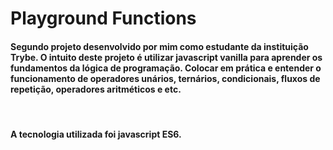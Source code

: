 # Playground Functions

#### Segundo projeto desenvolvido por mim como estudante da instituição Trybe. O intuito deste projeto é utilizar javascript vanilla para aprender os fundamentos da lógica de programação. Colocar em prática e entender o funcionamento de operadores unários, ternários, condicionais, fluxos de repetição, operadores aritméticos e etc.
<br>

#### A tecnologia utilizada foi javascript ES6.
